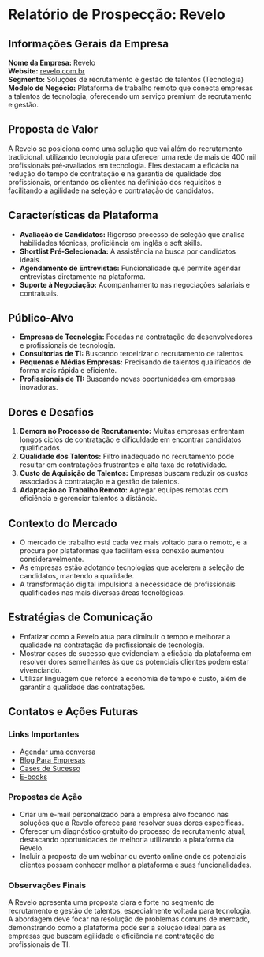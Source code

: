 # Relatório de Prospecção: Revelo

## Informações Gerais da Empresa
**Nome da Empresa:** Revelo  
**Website:** [revelo.com.br](http://www.revelo.com.br)  
**Segmento:** Soluções de recrutamento e gestão de talentos (Tecnologia)  
**Modelo de Negócio:** Plataforma de trabalho remoto que conecta empresas a talentos de tecnologia, oferecendo um serviço premium de recrutamento e gestão. 

## Proposta de Valor
A Revelo se posiciona como uma solução que vai além do recrutamento tradicional, utilizando tecnologia para oferecer uma rede de mais de 400 mil profissionais pré-avaliados em tecnologia. Eles destacam a eficácia na redução do tempo de contratação e na garantia de qualidade dos profissionais, orientando os clientes na definição dos requisitos e facilitando a agilidade na seleção e contratação de candidatos.

## Características da Plataforma
- **Avaliação de Candidatos:** Rigoroso processo de seleção que analisa habilidades técnicas, proficiência em inglês e soft skills.
- **Shortlist Pré-Selecionada:** A assistência na busca por candidatos ideais.
- **Agendamento de Entrevistas:** Funcionalidade que permite agendar entrevistas diretamente na plataforma.
- **Suporte à Negociação:** Acompanhamento nas negociações salariais e contratuais.

## Público-Alvo
- **Empresas de Tecnologia:** Focadas na contratação de desenvolvedores e profissionais de tecnologia.
- **Consultorias de TI:** Buscando terceirizar o recrutamento de talentos.
- **Pequenas e Médias Empresas:** Precisando de talentos qualificados de forma mais rápida e eficiente.
- **Profissionais de TI:** Buscando novas oportunidades em empresas inovadoras.

## Dores e Desafios
1. **Demora no Processo de Recrutamento:** Muitas empresas enfrentam longos ciclos de contratação e dificuldade em encontrar candidatos qualificados.
2. **Qualidade dos Talentos:** Filtro inadequado no recrutamento pode resultar em contratações frustrantes e alta taxa de rotatividade.
3. **Custo de Aquisição de Talentos:** Empresas buscam reduzir os custos associados à contratação e à gestão de talentos.
4. **Adaptação ao Trabalho Remoto:** Agregar equipes remotas com eficiência e gerenciar talentos a distância.

## Contexto do Mercado
- O mercado de trabalho está cada vez mais voltado para o remoto, e a procura por plataformas que facilitam essa conexão aumentou consideravelmente.
- As empresas estão adotando tecnologias que acelerem a seleção de candidatos, mantendo a qualidade.
- A transformação digital impulsiona a necessidade de profissionais qualificados nas mais diversas áreas tecnológicas.

## Estratégias de Comunicação
- Enfatizar como a Revelo atua para diminuir o tempo e melhorar a qualidade na contratação de profissionais de tecnologia.
- Mostrar cases de sucesso que evidenciam a eficácia da plataforma em resolver dores semelhantes às que os potenciais clientes podem estar vivenciando.
- Utilizar linguagem que reforce a economia de tempo e custo, além de garantir a qualidade das contratações.

## Contatos e Ações Futuras
### Links Importantes
- [Agendar uma conversa](https://www.revelo.com.br/marcar-um-papo)  
- [Blog Para Empresas](https://www.revelo.com.br/blog-empresas)  
- [Cases de Sucesso](https://www.revelo.com.br/case-2)  
- [E-books](https://www.revelo.com.br/e-books)  

### Propostas de Ação
- Criar um e-mail personalizado para a empresa alvo focando nas soluções que a Revelo oferece para resolver suas dores específicas.
- Oferecer um diagnóstico gratuito do processo de recrutamento atual, destacando oportunidades de melhoria utilizando a plataforma da Revelo.
- Incluir a proposta de um webinar ou evento online onde os potenciais clientes possam conhecer melhor a plataforma e suas funcionalidades.

### Observações Finais
A Revelo apresenta uma proposta clara e forte no segmento de recrutamento e gestão de talentos, especialmente voltada para tecnologia. A abordagem deve focar na resolução de problemas comuns de mercado, demonstrando como a plataforma pode ser a solução ideal para as empresas que buscam agilidade e eficiência na contratação de profissionais de TI.